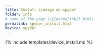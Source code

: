 ```yaml
---
title: Install Lineage on spyder
folder: info
# name of the page (/{{permalink}}.html)
permalink: spyder_install.html
device: spyder
---
```

{% include templates/device_install.md %}
